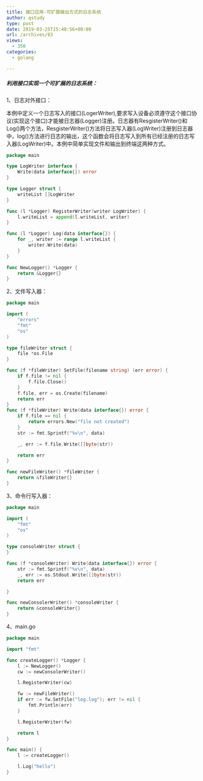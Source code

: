 ```yaml
---
title: 接口应用-可扩展输出方式的日志系统
author: qstudy
type: post
date: 2019-03-25T15:40:56+00:00
url: /archives/83
views:
  - 350
categories:
  - golang

---
```

##### 利用接口实现一个可扩展的日志系统：



1、日志对外接口：

本例中定义一个日志写入的接口(LogerWriter),要求写入设备必须遵守这个接口协议(实现这个接口)才能被日志器(Logger)注册。日志器有ResgisterWriter()和Log()两个方法，ResgisterWriter()方法将日志写入器(LogWriter)注册到日志器中，log()方法进行日志的输出，这个函数会将日志写入到所有已经注册的日志写入器(LogWriter)中。本例中简单实现文件和输出到终端这两种方式。



```go 
package main

type LogWriter interface {
	Write(data interface{}) error
}

type Logger struct {
	writeList []LogWriter
}

func (l *Logger) RegisterWriter(writer LogWriter) {
	l.writeList = append(l.writeList, writer)
}

func (l *Logger) Log(data interface{}) {
	for _, writer := range l.writeList {
		writer.Write(data)
	}
}

func NewLogger() *Logger {
	return &Logger{}
}
```

2、文件写入器：

```go
package main

import (
	"errors"
	"fmt"
	"os"
)

type fileWriter struct {
	file *os.File
}

func (f *fileWriter) SetFile(filename string) (err error) {
	if f.file != nil {
		f.file.Close()
	}
	f.file, err = os.Create(filename)
	return err
}
func (f *fileWriter) Write(data interface{}) error {
	if f.file == nil {
		return errors.New("file not created")
	}
	str := fmt.Sprintf("%v\n", data)

	_, err := f.file.Write([]byte(str))

	return err
}

func newFileWriter() *fileWriter {
	return &fileWriter{}
}
```

3、命令行写入器：

```go
package main

import (
	"fmt"
	"os"
)

type consoleWriter struct {
}

func (f *consoleWriter) Write(data interface{}) error {
	str := fmt.Sprintf("%v\n", data)
	_, err := os.Stdout.Write([]byte(str))
	return err

}

func newConsolerWriter() *consoleWriter {
	return &consoleWriter{}
}
```

4、main.go

```go 
package main

import "fmt"

func createLogger() *Logger {
	l := NewLogger()
	cw := newConsolerWriter()

	l.RegisterWriter(cw)

	fw := newFileWriter()
	if err := fw.SetFile("log.log"); err != nil {
		fmt.Println(err)
	}

	l.RegisterWriter(fw)

	return l
}

func main() {
	l := createLogger()

	l.Log("hello")
}
```